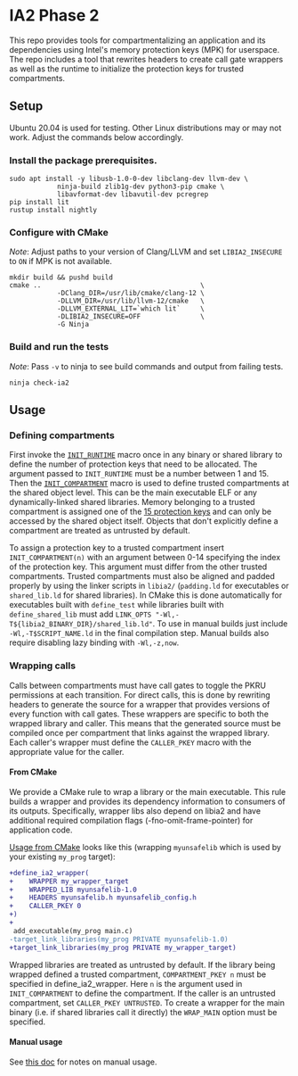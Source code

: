 # IA2 Phase 2

This repo provides tools for compartmentalizing an application and its dependencies using Intel's memory protection keys (MPK) for userspace. The repo includes a tool that rewrites headers to create call gate wrappers as well as the runtime to initialize the protection keys for trusted compartments.

## Setup

Ubuntu 20.04 is used for testing. Other Linux distributions may or may not work. Adjust the commands below accordingly.

### Install the package prerequisites.

```
sudo apt install -y libusb-1.0-0-dev libclang-dev llvm-dev \
            ninja-build zlib1g-dev python3-pip cmake \
            libavformat-dev libavutil-dev pcregrep
pip install lit
rustup install nightly
```

### Configure with CMake

*Note*: Adjust paths to your version of Clang/LLVM and set `LIBIA2_INSECURE` to `ON` if MPK is not available.

```
mkdir build && pushd build
cmake ..                                        \
            -DClang_DIR=/usr/lib/cmake/clang-12 \
            -DLLVM_DIR=/usr/lib/llvm-12/cmake   \
            -DLLVM_EXTERNAL_LIT=`which lit`     \
            -DLIBIA2_INSECURE=OFF               \
            -G Ninja
```

### Build and run the tests

*Note*: Pass `-v` to ninja to see build commands and output from failing tests.

```
ninja check-ia2
```

## Usage

### Defining compartments

First invoke the [`INIT_RUNTIME`](https://github.com/immunant/IA2-Phase2/blob/main/include/ia2.h) macro once in any binary or shared library to define the number of protection keys that need to be allocated. The argument passed to `INIT_RUNTIME` must be a number between 1 and 15. Then the [`INIT_COMPARTMENT`](https://github.com/immunant/IA2-Phase2/blob/main/include/ia2.h) macro is used to define trusted compartments at the shared object level. This can be the main executable ELF or any dynamically-linked shared libraries. Memory belonging to a trusted compartment is assigned one of the [15 protection keys](https://man7.org/linux/man-pages/man7/pkeys.7.html) and can only be accessed by the shared object itself. Objects that don't explicitly define a compartment are treated as untrusted by default.

To assign a protection key to a trusted compartment insert `INIT_COMPARTMENT(n)` with an argument between 0-14 specifying the index of the protection key. This argument must differ from the other trusted compartments. Trusted compartments must also be aligned and padded properly by using the linker scripts in `libia2/` (`padding.ld` for executables or `shared_lib.ld` for shared libraries). In CMake this is done automatically for executables built with `define_test` while libraries built with `define_shared_lib` must add `LINK_OPTS "-Wl,-T${libia2_BINARY_DIR}/shared_lib.ld"`. To use in manual builds just include `-Wl,-T$SCRIPT_NAME.ld` in the final compilation step. Manual builds also require disabling lazy binding with `-Wl,-z,now`.

### Wrapping calls

Calls between compartments must have call gates to toggle the PKRU permissions at each transition. For direct calls, this is done by rewriting headers to generate the source for a wrapper that provides versions of every function with call gates. These wrappers are specific to both the wrapped library and caller. This means that the generated source must be compiled once per compartment that links against the wrapped library. Each caller's wrapper must define the `CALLER_PKEY` macro with the appropriate value for the caller.

#### From CMake

We provide a CMake rule to wrap a library or the main executable. This rule builds a wrapper and provides its dependency information to consumers of its outputs. Specifically, wrapper libs also depend on libia2 and have additional required compilation flags (-fno-omit-frame-pointer) for application code.

[Usage from CMake](https://github.com/immunant/IA2-Phase2/blob/main/cmake/define-ia2-wrapper.cmake#L10-L32) looks like this (wrapping `myunsafelib` which is used by your existing `my_prog` target):
```diff
+define_ia2_wrapper(
+    WRAPPER my_wrapper_target
+    WRAPPED_LIB myunsafelib-1.0
+    HEADERS myunsafelib.h myunsafelib_config.h
+    CALLER_PKEY 0
+)
+
 add_executable(my_prog main.c)
-target_link_libraries(my_prog PRIVATE myunsafelib-1.0)
+target_link_libraries(my_prog PRIVATE my_wrapper_target)
```

Wrapped libraries are treated as untrusted by default. If the library being wrapped defined a trusted compartment, `COMPARTMENT_PKEY n` must be specified in define_ia2_wrapper. Here `n` is the argument used in `INIT_COMPARTMENT` to define the compartment. If the caller is an untrusted compartment, set `CALLER_PKEY UNTRUSTED`. To create a wrapper for the main binary (i.e. if shared libraries call it directly) the `WRAP_MAIN` option must be specified.

#### Manual usage

See [this doc](https://github.com/immunant/IA2-Phase2/blob/main/docs/usage.md) for notes on manual usage.
